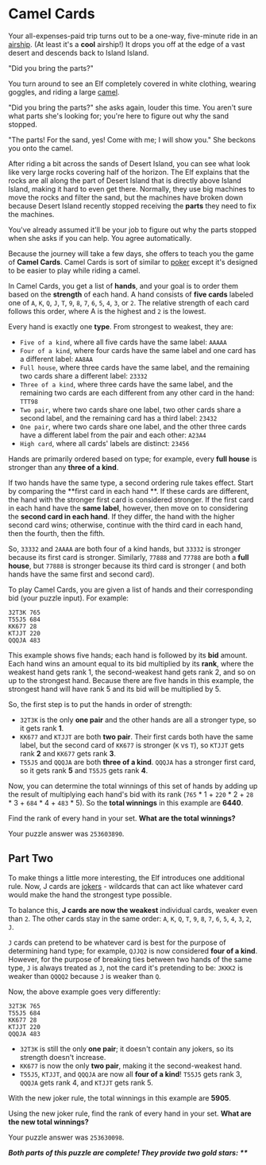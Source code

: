 # Camel Cards

Your all-expenses-paid trip turns out to be a one-way, five-minute ride in
an [airship](https://en.wikipedia.org/wiki/Airship). (At least it's a **cool** airship!) It drops you off at the edge of
a vast desert and descends back to Island Island.

"Did you bring the parts?"

You turn around to see an Elf completely covered in white clothing, wearing goggles, and riding a
large [camel](https://en.wikipedia.org/wiki/Dromedary).

"Did you bring the parts?" she asks again, louder this time. You aren't sure what parts she's looking for; you're here
to figure out why the sand stopped.

"The parts! For the sand, yes! Come with me; I will show you." She beckons you onto the camel.

After riding a bit across the sands of Desert Island, you can see what look like very large rocks covering half of the
horizon. The Elf explains that the rocks are all along the part of Desert Island that is directly above Island Island,
making it hard to even get there. Normally, they use big machines to move the rocks and filter the sand, but the
machines have broken down because Desert Island recently stopped receiving the **parts** they need to fix the machines.

You've already assumed it'll be your job to figure out why the parts stopped when she asks if you can help. You agree
automatically.

Because the journey will take a few days, she offers to teach you the game of **Camel Cards**. Camel Cards is sort of
similar to [poker](https://en.wikipedia.org/wiki/List_of_poker_hands) except it's designed to be easier to play while
riding a camel.

In Camel Cards, you get a list of **hands**, and your goal is to order them based on the **strength** of each hand. A
hand consists of **five cards** labeled one of `A`, `K`, `Q`, `J`, `T`, `9`, `8`, `7`, `6`, `5`, `4`, `3`, or `2`. The
relative strength of each card follows this order, where A is the highest and `2` is the lowest.

Every hand is exactly one **type**. From strongest to weakest, they are:

- `Five of a kind`, where all five cards have the same label: `AAAAA`
- `Four of a kind`, where four cards have the same label and one card has a different label: `AA8AA`
- `Full house`, where three cards have the same label, and the remaining two cards share a different label: `23332`
- `Three of a kind`, where three cards have the same label, and the remaining two cards are each different from any
  other card in the hand: `TTT98`
- `Two pair`, where two cards share one label, two other cards share a second label, and the remaining card has a third
  label: `23432`
- `One pair`, where two cards share one label, and the other three cards have a different label from the pair and each
  other: `A23A4`
- `High card`, where all cards' labels are distinct: `23456`

Hands are primarily ordered based on type; for example, every **full house** is stronger than any **three of a kind**.

If two hands have the same type, a second ordering rule takes effect. Start by comparing the **first card in each hand
**. If these cards are different, the hand with the stronger first card is considered stronger. If the first card in
each hand have the **same label**, however, then move on to considering the **second card in each hand**. If they
differ, the hand with the higher second card wins; otherwise, continue with the third card in each hand, then the
fourth, then the fifth.

So, `33332` and `2AAAA` are both four of a kind hands, but `33332` is stronger because its first card is stronger.
Similarly, `77888` and `77788` are both a **full house**, but `77888` is stronger because its third card is stronger (
and both hands have the same first and second card).

To play Camel Cards, you are given a list of hands and their corresponding bid (your puzzle input). For example:

```
32T3K 765
T55J5 684
KK677 28
KTJJT 220
QQQJA 483
```

This example shows five hands; each hand is followed by its **bid** amount. Each hand wins an amount equal to its bid
multiplied by its **rank**, where the weakest hand gets rank 1, the second-weakest hand gets rank 2, and so on up to the
strongest hand. Because there are five hands in this example, the strongest hand will have rank 5 and its bid will be
multiplied by 5.

So, the first step is to put the hands in order of strength:

- `32T3K` is the only **one pair** and the other hands are all a stronger type, so it gets rank **1**.
- `KK677` and `KTJJT` are both **two pair**. Their first cards both have the same label, but the second card of `KK677`
  is stronger (`K` vs `T`), so `KTJJT` gets rank **2** and `KK677` gets rank **3**.
- `T55J5` and `QQQJA` are both **three of a kind**. `QQQJA` has a stronger first card, so it gets rank **5** and `T55J5`
  gets rank **4**.

Now, you can determine the total winnings of this set of hands by adding up the result of multiplying each hand's bid
with its rank (`765` * 1 + `220` * 2 + `28` * 3 + `684` * 4 + `483` * 5). So the **total winnings** in this example are
**6440**.

Find the rank of every hand in your set. **What are the total winnings?**

Your puzzle answer was `253603890`.

## Part Two

To make things a little more interesting, the Elf introduces one additional rule. Now, J cards
are [jokers](https://en.wikipedia.org/wiki/Joker_(playing_card)) - wildcards that can act like whatever card would make
the hand the strongest type possible.

To balance this, **J cards are now the weakest** individual cards, weaker even than `2`. The other cards stay in the
same order: `A`, `K`, `Q`, `T`, `9`, `8`, `7`, `6`, `5`, `4`, `3`, `2`, `J`.

`J` cards can pretend to be whatever card is best for the purpose of determining hand type; for example, `QJJQ2` is now
considered **four of a kind**. However, for the purpose of breaking ties between two hands of the same type, `J` is
always treated as `J`, not the card it's pretending to be: `JKKK2` is weaker than `QQQQ2` because `J` is weaker than
`Q`.

Now, the above example goes very differently:

```
32T3K 765
T55J5 684
KK677 28
KTJJT 220
QQQJA 483
```

- `32T3K` is still the only **one pair**; it doesn't contain any jokers, so its strength doesn't increase.
- `KK677` is now the only **two pair**, making it the second-weakest hand.
- `T55J5`, `KTJJT`, and `QQQJA` are now all **four of a kind**! `T55J5` gets rank 3, `QQQJA` gets rank 4, and `KTJJT`
  gets rank 5.

With the new joker rule, the total winnings in this example are **5905**.

Using the new joker rule, find the rank of every hand in your set. **What are the new total winnings?**

Your puzzle answer was `253630098`.

*__Both parts of this puzzle are complete! They provide two gold stars: **__*
